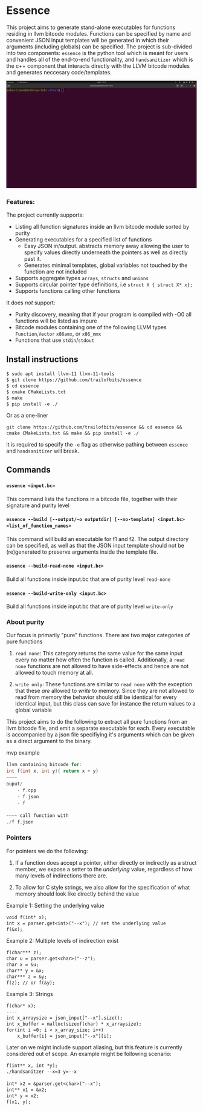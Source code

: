# Essence

This project aims to generate stand-alone executables for functions residing in llvm bitcode modules.
Functions can be specified by name and convenient JSON input templates will be generated in which their arguments (including globals) can be specified.
The project is sub-divided into two components: `essence` is the python tool which is meant for users and handles all of the end-to-end functionality, and `handsanitizer` which is the c++ component that interacts directly with the LLVM bitcode modules and generates neccesary code/templates.

![Demo gif](demo.gif)

### Features:
The project currently supports:
* Listing all function signatures inside an llvm bitcode module sorted by purity
* Generating executables for a specified list of functions
  * Easy JSON in/output. 
  abstracts memory away allowing the user to specify values directly underneath the pointers as well as directly past it. 
  * Generates minimal templates, global variables not touched by the function are not included 
* Supports aggregate types `arrays`, `structs` and `unions`
* Supports circular pointer type definitions, i.e `struct X { struct X* x};`
* Supports functions calling other functions 


It does _not_ support:
* Purity discovery, meaning that if your program is compiled with -O0 all functions will be listed as impure
* Bitcode modules containing one of the following LLVM types `Function`,`Vector` `x86amx`, or `x86_mmx`
* Functions that use `stdin`/`stdout`



## Install instructions

```shell
$ sudo apt install llvm-11 llvm-11-tools
$ git clone https://github.com/trailofbits/essence
$ cd essence
$ cmake CMakeLists.txt
$ make 
$ pip install -e ./
```
Or as a one-liner
```shell
git clone https://github.com/trailofbits/essence && cd essence && cmake CMakeLists.txt && make && pip install -e ./
```


it is required to specify the `-e` flag as otherwise pathing between `essence` and `handsanitizer` will break.


## Commands
#### `essence <input.bc>`
This command lists the functions in a bitcode file, together with their signature and purity level


#### `essence --build [--output/-o outputdir] [--no-template] <input.bc> <list_of_function_names>`
This command will build an executable for f1 and f2.
The output directory can be specified, as well as that the JSON input template should not be (re)generated to preserve arguments inside the template file.


#### `essence --build-read-none <input.bc>`
Build all functions inside input.bc that are of purity level `read-none`

#### `essence --build-write-only <input.bc>`
Build all functions inside input.bc that are of purity level `write-only`

### About purity
Our focus is primarily "pure" functions. There are two major categories of pure functions

1. `read none`:
   This category returns the same value for the same input every no matter how often the function is called.
   Additionally, a `read none` functions are not allowed to have side-effects and hence are not allowed to touch memory at all.

2. `write only`: These functions are similar to `read none` with the exception that these _are_ allowed to _write_ to memory. Since they are not allowed to read from memory the behavior should still be identical for every identical input, but this class can save for instance the return values to a global variable


This project aims to do the following to extract all pure functions from an llvm bitcode file, and emit a separate executable for each.
Every executable is accompanied by a json file specifiying it's arguments which can be given as a direct argument to the binary.

mvp example 

```c
llvm containing bitcode for: 
int f(int x, int y){ return x + y}
~~~~
ouput/
    - f.cpp
    - f.json
    - f

~~~~ call function with
./f f.json
```


### Pointers
For pointers we do the following:
1. If a function does accept a pointer, either directly or indirectly as a struct member,
   we expose a setter to the _underlying_ value, regardless of how many levels of indirections there are.

2. To allow for C style strings, we also allow for the specification of what memory should look like directly behind the value


Example 1: Setting the underlying value
```
void f(int* x);
int x = parser.get<int>("--x"); // set the underlying value
f(&x);
```

Example 2: Multiple levels of indirection exist
```
f(char*** z);
char u = parser.get<char>("--z");
char x = &u;
char** y = &x;
char*** z = &y; 
f(z); // or f(&y);
```

Example 3: Strings
```
f(char* x);
----
int x_arraysize = json_input["--x"].size();
int x_buffer = malloc(sizeof(char) * x_arraysize);
for(int i =0; i < x_array_size; i++)
    x_buffer[i] = json_input["--x"][i]; 
```

Later on we might include support aliasing, but this feature is currently considered out of scope. An example might be following scenario:
```
f(int** x, int *y);
./handsanitzer --x=3 y=--x

int* x2 = &parser.get<char>("--x");
int** x1 = &x2;
int* y = x2;
f(x1, y);
```



